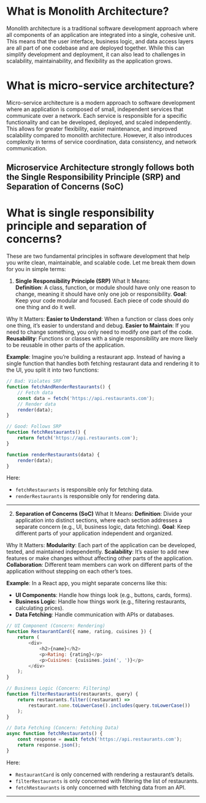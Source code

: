 # What is Monolith Architecture?

Monolith architecture is a traditional software development approach where all components of an application are integrated into a single, cohesive unit. This means that the user interface, business logic, and data access layers are all part of one codebase and are deployed together. While this can simplify development and deployment, it can also lead to challenges in scalability, maintainability, and flexibility as the application grows.

# What is micro-service architecture?

Micro-service architecture is a modern approach to software development where an application is composed of small, independent services that communicate over a network. Each service is responsible for a specific functionality and can be developed, deployed, and scaled independently. This allows for greater flexibility, easier maintenance, and improved scalability compared to monolith architecture. However, it also introduces complexity in terms of service coordination, data consistency, and network communication.
## Microservice Architecture strongly follows both the Single Responsibility Principle (SRP) and Separation of Concerns (SoC)

# What is single responsibility principle and separation of concerns?

These are two fundamental principles in software development that help you write clean, maintainable, and scalable code. Let me break them down for you in simple terms:

1. **Single Responsibility Principle (SRP)**
What It Means:  
**Definition**: A class, function, or module should have only one reason to change, meaning it should have only one job or responsibility.
**Goal**: Keep your code modular and focused. Each piece of code should do one thing and do it well.

Why It Matters:
**Easier to Understand**: When a function or class does only one thing, it’s easier to understand and debug.
**Easier to Maintain**: If you need to change something, you only need to modify one part of the code.
**Reusability**: Functions or classes with a single responsibility are more likely to be reusable in other parts of the application.

**Example**:
Imagine you’re building a restaurant app. Instead of having a single function that handles both fetching restaurant data and rendering it to the UI, you split it into two functions:
```javascript
// Bad: Violates SRP
function fetchAndRenderRestaurants() {
    // Fetch data
    const data = fetch('https://api.restaurants.com');
    // Render data
    render(data);
}

// Good: Follows SRP
function fetchRestaurants() {
    return fetch('https://api.restaurants.com');
}

function renderRestaurants(data) {
    render(data);
}
```
Here:
- ```fetchRestaurants``` is responsible only for fetching data.
- ```renderRestaurants``` is responsible only for rendering data.
---

2. **Separation of Concerns (SoC)**
What It Means:
**Definition**: Divide your application into distinct sections, where each section addresses a separate concern (e.g., UI, business logic, data fetching).
**Goal**: Keep different parts of your application independent and organized.

Why It Matters:
**Modularity**: Each part of the application can be developed, tested, and maintained independently.
**Scalability**: It’s easier to add new features or make changes without affecting other parts of the application.
**Collaboration**: Different team members can work on different parts of the application without stepping on each other’s toes.

**Example**:
In a React app, you might separate concerns like this:
- **UI Components**: Handle how things look (e.g., buttons, cards, forms).
- **Business Logic**: Handle how things work (e.g., filtering restaurants, calculating prices).
- **Data Fetching**: Handle communication with APIs or databases.
```javascript
// UI Component (Concern: Rendering)
function RestaurantCard({ name, rating, cuisines }) {
    return (
        <div>
            <h2>{name}</h2>
            <p>Rating: {rating}</p>
            <p>Cuisines: {cuisines.join(', ')}</p>
        </div>
    );
}

// Business Logic (Concern: Filtering)
function filterRestaurants(restaurants, query) {
    return restaurants.filter((restaurant) =>
        restaurant.name.toLowerCase().includes(query.toLowerCase())
    );
}

// Data Fetching (Concern: Fetching Data)
async function fetchRestaurants() {
    const response = await fetch('https://api.restaurants.com');
    return response.json();
}
```
Here:
- ```RestaurantCard``` is only concerned with rendering a restaurant’s details.
- ```filterRestaurants``` is only concerned with filtering the list of restaurants.
- ```fetchRestaurants``` is only concerned with fetching data from an API.
---